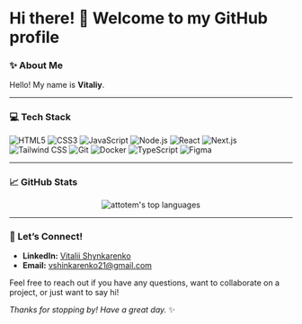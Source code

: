 

# Hi there! 👋 Welcome to my GitHub profile

### ✨ About Me
Hello! My name is **Vitaliy**.

---


### 💻 Tech Stack
![HTML5](https://img.shields.io/badge/-HTML5-333?logo=html5&logoColor=E34F26)
![CSS3](https://img.shields.io/badge/-CSS3-333?logo=css3&logoColor=1572B6)
![JavaScript](https://img.shields.io/badge/-JavaScript-333?logo=javascript)
![Node.js](https://img.shields.io/badge/-Node.js-333?logo=node.js&logoColor=43853D)
![React](https://img.shields.io/badge/-React-333?logo=react&logoColor=61DAFB)
![Next.js](https://img.shields.io/badge/-Next.js-333?logo=next.js&logoColor=white)
![Tailwind CSS](https://img.shields.io/badge/-Tailwind%20CSS-333?logo=tailwind-css&logoColor=06B6D4)
![Git](https://img.shields.io/badge/-Git-333?logo=git&logoColor=F05032)
![Docker](https://img.shields.io/badge/-Docker-333?logo=docker&logoColor=0db7ed)
![TypeScript](https://img.shields.io/badge/-TypeScript-333?logo=typescript&logoColor=3178C6)
![Figma](https://img.shields.io/badge/-Figma-333?logo=figma&logoColor=F24E1E)

---

### 📈 GitHub Stats
<p align="center">
  <img src="https://github-readme-stats.vercel.app/api/top-langs/?username=attotem&layout=compact&theme=dark" alt="attotem's top languages"/>
</p>

---

### 💬 Let’s Connect!
- **LinkedIn:** [Vitalii Shynkarenko](https://www.linkedin.com/in/vitalii-shynkarenko-4a24a529b/)
- **Email:** [vshinkarenko21@gmail.com](mailto:vshinkarenko21@gmail.com)

Feel free to reach out if you have any questions, want to collaborate on a project, or just want to say hi!

  
*Thanks for stopping by! Have a great day.* ✨
